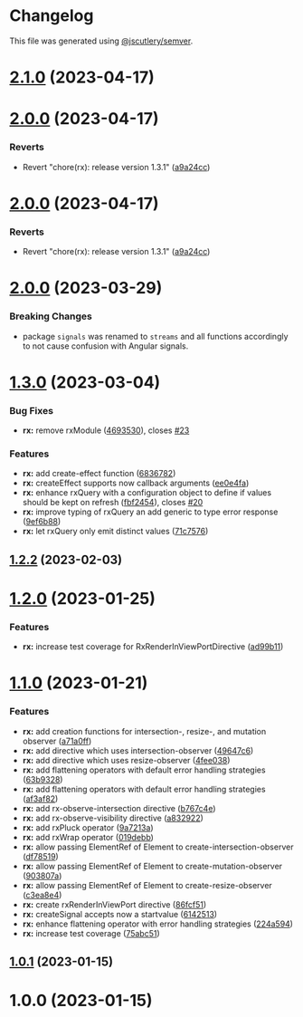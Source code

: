 # Changelog

This file was generated using [@jscutlery/semver](https://github.com/jscutlery/semver).

# [2.1.0](https://github.com/code-workers-io/angular-kit/compare/rx-2.0.0...rx-2.1.0) (2023-04-17)



# [2.0.0](https://github.com/code-workers-io/angular-kit/compare/rx-1.3.0...rx-2.0.0) (2023-04-17)


### Reverts

* Revert "chore(rx): release version 1.3.1" ([a9a24cc](https://github.com/code-workers-io/angular-kit/commit/a9a24ccc7daafd3e29b77433656901406cc472d9))



# [2.0.0](https://github.com/code-workers-io/angular-kit/compare/rx-1.3.0...rx-2.0.0) (2023-04-17)


### Reverts

* Revert "chore(rx): release version 1.3.1" ([a9a24cc](https://github.com/code-workers-io/angular-kit/commit/a9a24ccc7daafd3e29b77433656901406cc472d9))



# [2.0.0](https://github.com/code-workers-io/angular-kit/compare/rx-1.3.0...rx-2.0.0) (2023-03-29)

### Breaking Changes
* package `signals` was renamed to `streams` and all functions accordingly to not cause confusion with Angular signals.


# [1.3.0](https://github.com/code-workers-io/angular-kit/compare/rx-1.2.2...rx-1.3.0) (2023-03-04)


### Bug Fixes

* **rx:** remove rxModule ([4693530](https://github.com/code-workers-io/angular-kit/commit/46935301d41919829068e6c76b6f5eeac4f55016)), closes [#23](https://github.com/code-workers-io/angular-kit/issues/23)


### Features

* **rx:** add create-effect function ([6836782](https://github.com/code-workers-io/angular-kit/commit/6836782049a59c9ff1ff2b6ef3436b382a4e58ab))
* **rx:** createEffect supports now callback arguments ([ee0e4fa](https://github.com/code-workers-io/angular-kit/commit/ee0e4faee8ebe30912c31f0a6b2b07feb04dcbed))
* **rx:** enhance rxQuery with a configuration object to define if values should be kept on refresh ([fbf2454](https://github.com/code-workers-io/angular-kit/commit/fbf2454307e312668b1747fdf458bff14a83c548)), closes [#20](https://github.com/code-workers-io/angular-kit/issues/20)
* **rx:** improve typing of rxQuery an add generic to type error response ([9ef6b88](https://github.com/code-workers-io/angular-kit/commit/9ef6b88915864dc944722432a1549f623303d37b))
* **rx:** let rxQuery only emit distinct values ([71c7576](https://github.com/code-workers-io/angular-kit/commit/71c75762c344b725befdf2d7bee14c0bd6eba99d))



## [1.2.2](https://github.com/code-workers-io/angular-kit/compare/rx-1.2.1...rx-1.2.2) (2023-02-03)



# [1.2.0](https://github.com/code-workers-io/angular-kit/compare/rx-1.1.0...rx-1.2.0) (2023-01-25)
### Features
* **rx:** increase test coverage for RxRenderInViewPortDirective ([ad99b11](https://github.com/code-workers-io/angular-kit/commit/ad99b11e64397ba817dc16b7775d528fdb1e78ac))


# [1.1.0](https://github.com/code-workers-io/angular-kit/compare/rx-1.0.1...rx-1.1.0) (2023-01-21)


### Features

* **rx:** add creation functions for intersection-, resize-, and mutation observer ([a71a0ff](https://github.com/code-workers-io/angular-kit/commit/a71a0ffa8bf6c77c11bcba9f760f4f2c6784cb5f))
* **rx:** add directive which uses intersection-observer ([49647c6](https://github.com/code-workers-io/angular-kit/commit/49647c6b3b5d20fa99f7bba7dfa7f27a78a0e792))
* **rx:** add directive which uses resize-observer ([4fee038](https://github.com/code-workers-io/angular-kit/commit/4fee03821a0207d9290b17826cd4ada3444c197d))
* **rx:** add flattening operators with default error handling strategies ([63b9328](https://github.com/code-workers-io/angular-kit/commit/63b9328937f80ade4d2bc7ab7110dc053464c211))
* **rx:** add flattening operators with default error handling strategies ([af3af82](https://github.com/code-workers-io/angular-kit/commit/af3af828171561bd7a1f91e495535c30c43fb59e))
* **rx:** add rx-observe-intersection directive ([b767c4e](https://github.com/code-workers-io/angular-kit/commit/b767c4e40cc6d021368e18a9b79eb45d54b6b8af))
* **rx:** add rx-observe-visibility directive ([a832922](https://github.com/code-workers-io/angular-kit/commit/a8329221838054a204b1baaa3777a584b68a75aa))
* **rx:** add rxPluck operator ([9a7213a](https://github.com/code-workers-io/angular-kit/commit/9a7213aa4062cf3c6ce6f76c958c1a2603ca5ec7))
* **rx:** add rxWrap operator ([019debb](https://github.com/code-workers-io/angular-kit/commit/019debb1a5a272e978f812144c3f83cfbe8991c8))
* **rx:** allow passing ElementRef of Element to create-intersection-observer ([df78519](https://github.com/code-workers-io/angular-kit/commit/df785196f6603e12cfc87e03160756bbe5d43346))
* **rx:** allow passing ElementRef of Element to create-mutation-observer ([903807a](https://github.com/code-workers-io/angular-kit/commit/903807ae29f523d915c8153e9af723150937c020))
* **rx:** allow passing ElementRef of Element to create-resize-observer ([c3ea8e4](https://github.com/code-workers-io/angular-kit/commit/c3ea8e4e99ed85969ade51e206631ab762f01788))
* **rx:** create rxRenderInViewPort directive ([86fcf51](https://github.com/code-workers-io/angular-kit/commit/86fcf518f1ff5464e732d73f116bdeefc8a22fdb))
* **rx:** createSignal accepts now a startvalue ([6142513](https://github.com/code-workers-io/angular-kit/commit/6142513918ceb87d4baaefe69e76dd177a3d38c3))
* **rx:** enhance flattening operator with error handling strategies ([224a594](https://github.com/code-workers-io/angular-kit/commit/224a5948e4d5a5dd47274419578c1967b4d5815d))
* **rx:** increase test coverage ([75abc51](https://github.com/code-workers-io/angular-kit/commit/75abc518ef8702014e3f01708c5598d2d306f5e9))



## [1.0.1](https://github.com/code-workers-io/angular-kit/compare/rx-1.0.0...rx-1.0.1) (2023-01-15)



# 1.0.0 (2023-01-15)

